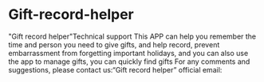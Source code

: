 # Gift-record-helper
"Gift record helper"Technical support
This APP can help you remember the time and person you need to give gifts, and help record, prevent embarrassment from forgetting important holidays, and you can also use the app to manage gifts, you can quickly find gifts
For any comments and suggestions, please contact us:“Gift record helper” official email:
